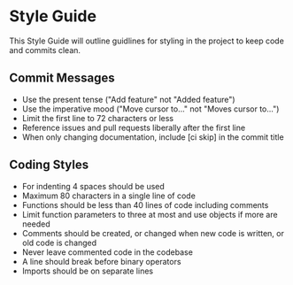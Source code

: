 # Style Guide
This Style Guide will outline guidlines for styling in the project to keep code and commits clean.
## Commit Messages
- Use the present tense ("Add feature" not "Added feature")
- Use the imperative mood ("Move cursor to..." not "Moves cursor to...")
- Limit the first line to 72 characters or less
- Reference issues and pull requests liberally after the first line
- When only changing documentation, include [ci skip] in the commit title
## Coding Styles

- For indenting 4 spaces should be used
- Maximum 80 characters in a single line of code
- Functions should be less than 40 lines of code including comments
- Limit function parameters to three at most and use objects if more are needed
- Comments should be created, or changed when new code is written, or old code is changed 
- Never leave commented code in the codebase
- A line should break before binary operators
- Imports should be on separate lines 



